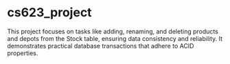 # cs623_project
This project focuses on tasks like adding, renaming, and deleting products and depots from the Stock table, ensuring data consistency and reliability. It demonstrates practical database transactions that adhere to ACID properties.
